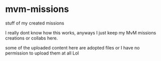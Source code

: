 # mvm-missions
stuff of my created missions

I really dont know how this works, anyways I just keep my MvM missions creations or collabs here.

some of the uploaded content here are adopted files or I have no permission to upload them at all Lol
